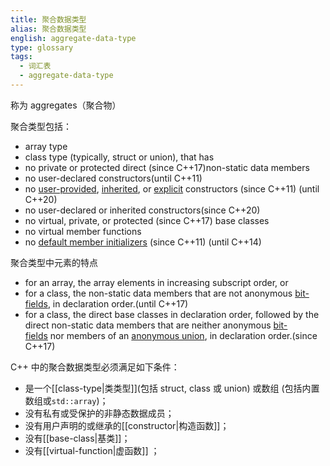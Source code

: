 ```yaml
---
title: 聚合数据类型
alias: 聚合数据类型
english: aggregate-data-type
type: glossary
tags:
  - 词汇表
  - aggregate-data-type
---
```


称为 aggregates（聚合物）

聚合类型包括：

- array type
- class type (typically, struct or union), that has
- no private or protected direct (since C++17)non-static data members
- no user-declared constructors(until C++11)
- no [user-provided](https://en.cppreference.com/w/cpp/language/function#User-provided_functions "cpp/language/function"), [inherited](https://en.cppreference.com/w/cpp/language/using_declaration#Inheriting_constructors "cpp/language/using declaration"), or [explicit](https://en.cppreference.com/w/cpp/language/explicit "cpp/language/explicit") constructors (since C++11) (until C++20)
- no user-declared or inherited constructors(since C++20)
- no virtual, private, or protected (since C++17) base classes
- no virtual member functions
- no [default member initializers](https://en.cppreference.com/w/cpp/language/data_members#Member_initialization "cpp/language/data members") (since C++11) (until C++14)

聚合类型中元素的特点

- for an array, the array elements in increasing subscript order, or
- for a class, the non-static data members that are not anonymous [bit-fields](https://en.cppreference.com/w/cpp/language/bit_field "cpp/language/bit field"), in declaration order.(until C++17)
- for a class, the direct base classes in declaration order, followed by the direct non-static data members that are neither anonymous [bit-fields](https://en.cppreference.com/w/cpp/language/bit_field "cpp/language/bit field") nor members of an [anonymous union](https://en.cppreference.com/w/cpp/language/union#Anonymous_unions "cpp/language/union"), in declaration order.(since C++17)

C++ 中的聚合数据类型必须满足如下条件：

- 是一个[[class-type|类类型]](包括 struct, class 或 union) 或数组 (包括内置数组或`std::array`)；
- 没有私有或受保护的非静态数据成员；
- 没有用户声明的或继承的[[constructor|构造函数]]；
- 没有[[base-class|基类]]；
- 没有[[virtual-function|虚函数]] ；

